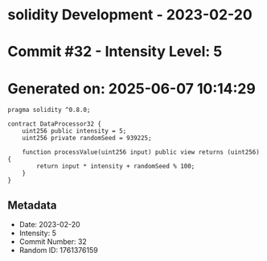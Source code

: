 ﻿# solidity Development - 2023-02-20
# Commit #32 - Intensity Level: 5
# Generated on: 2025-06-07 10:14:29
```solidity
pragma solidity ^0.8.0;

contract DataProcessor32 {
    uint256 public intensity = 5;
    uint256 private randomSeed = 939225;

    function processValue(uint256 input) public view returns (uint256) {
        return input * intensity + randomSeed % 100;
    }
}
```
## Metadata
- Date: 2023-02-20
- Intensity: 5
- Commit Number: 32
- Random ID: 1761376159
